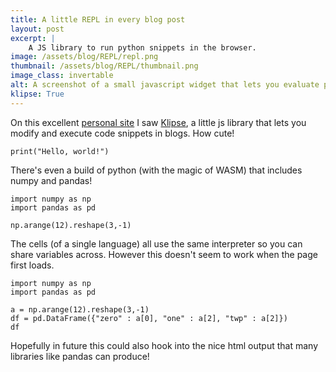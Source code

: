 ```yaml
---
title: A little REPL in every blog post
layout: post
excerpt: |
    A JS library to run python snippets in the browser.
image: /assets/blog/REPL/repl.png
thumbnail: /assets/blog/REPL/thumbnail.png
image_class: invertable
alt: A screenshot of a small javascript widget that lets you evaluate python code. It's showing some numpy code and its evaluated output.
klipse: True
---
```


On this excellent [personal site](http://lambdafunk.com/) I saw [Klipse](https://github.com/viebel/klipse), a little js library that lets you modify and execute code snippets in blogs. How cute!

```klipse-python
print("Hello, world!")
```

There's even a build of python (with the magic of WASM) that includes numpy and pandas!

```klipse-python
import numpy as np
import pandas as pd

np.arange(12).reshape(3,-1)
```

The cells (of a single language) all use the same interpreter so you can share variables across. However this doesn't seem to work when the page first loads.

```klipse-python
import numpy as np
import pandas as pd

a = np.arange(12).reshape(3,-1)
df = pd.DataFrame({"zero" : a[0], "one" : a[2], "twp" : a[2]})
df
```

Hopefully in future this could also hook into the nice html output that many libraries like pandas can produce!